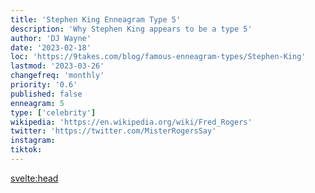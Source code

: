 ```yaml
---
title: 'Stephen King Enneagram Type 5'
description: 'Why Stephen King appears to be a type 5'
author: 'DJ Wayne'
date: '2023-02-18'
loc: 'https://9takes.com/blog/famous-enneagram-types/Stephen-King'
lastmod: '2023-03-26'
changefreq: 'monthly'
priority: '0.6'
published: false
enneagram: 5
type: ['celebrity']
wikipedia: 'https://en.wikipedia.org/wiki/Fred_Rogers'
twitter: 'https://twitter.com/MisterRogersSay'
instagram:
tiktok:
---
```


<svelte:head>

<meta property="og:image" content="https://9takes.com/types/5s/Stephen-King.webp" />
  <link rel="canonical" href="https://9takes.com/blog/famous-enneagram-types/Stephen-King">
</svelte:head>
<script>
	import  PopCard  from "../../../lib/components/atoms/PopCard.svelte";
</script>
<div
	style="display: flex;
    justify-content: center;
    margin: 1rem 0;
	"
>
	<PopCard
		image={`/types/5s/${'Stephen-King'}.webp`}
		showIcon={false}
		displayText="Stephen King"
		altText=""
		subtext=""
	/>
</div>

<p class="firstLetter"></p>
